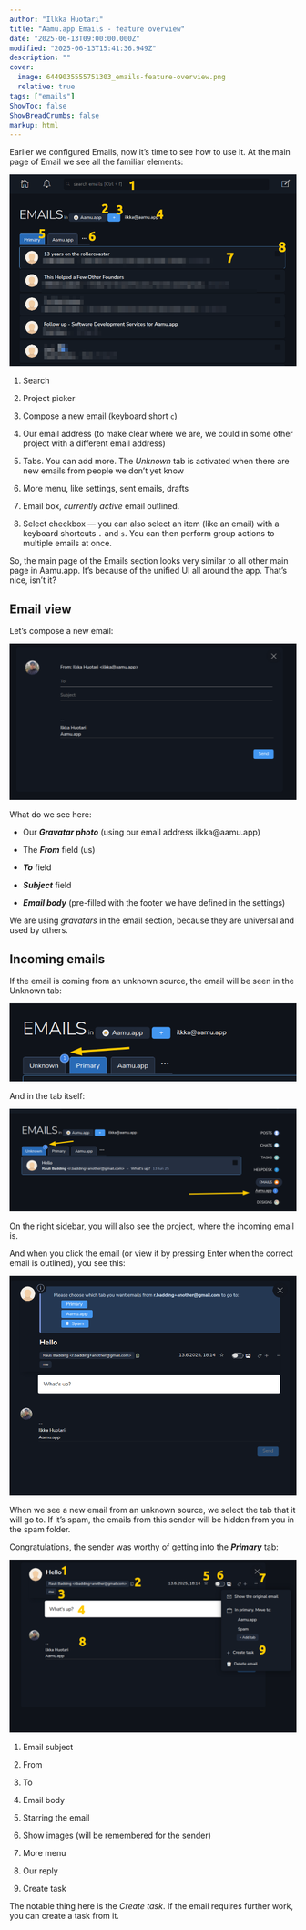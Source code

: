 ```yaml
---
author: "Ilkka Huotari"
title: "Aamu.app Emails - feature overview"
date: "2025-06-13T09:00:00.000Z"
modified: "2025-06-13T15:41:36.949Z"
description: ""
cover:
  image: 6449035555751303_emails-feature-overview.png
  relative: true
tags: ["emails"]
ShowToc: false
ShowBreadCrumbs: false
markup: html
---
```


<p>Earlier we configured Emails, now it’s time to see how to use it. At the main page of Email we see all the familiar elements:</p><img src="4460478873156794_image.png" style="width: auto;" id="1b5205fc-4f8b-4b4d-ad80-9d0f919782c3"><ol><li><p>Search</p></li><li><p>Project picker</p></li><li><p>Compose a new email (keyboard short <code>c</code>)</p></li><li><p>Our email address (to make clear where we are, we could in some other project with a different email address)</p></li><li><p>Tabs. You can add more. The <em>Unknown</em> tab is activated when there are new emails from people we don’t yet know</p></li><li><p>More menu, like settings, sent emails, drafts</p></li><li><p>Email box, <em>currently active</em> email outlined.</p></li><li><p>Select checkbox — you can also select an item (like an email) with a keyboard shortcuts <code>.</code> and <code>s</code>. You can then perform group actions to multiple emails at once.</p></li></ol><p>So, the main page of the Emails section looks very similar to all other main page in Aamu.app. It’s because of the unified UI all around the app. That’s nice, isn’t it?</p><h2>Email view</h2><p>Let’s compose a new email:</p><img src="2124994209335762_image.png" style="width: auto;" id="b8ddac93-b203-4c9d-9928-f8f03bbef81e"><p>What do we see here:</p><ul><li><p>Our <strong><em>Gravatar photo</em></strong> (using our email address ilkka@aamu.app)</p></li><li><p>The <strong><em>From</em></strong> field (us)</p></li><li><p><strong><em>To</em></strong> field</p></li><li><p><strong><em>Subject</em></strong> field</p></li><li><p><strong><em>Email body</em></strong> (pre-filled with the footer we have defined in the settings)</p></li></ul><p>We are using <em>gravatars</em> in the email section, because they are universal and used by others.</p><h2>Incoming emails</h2><p>If the email is coming from an unknown source, the email will be seen in the Unknown tab:</p><img src="175136626595089_image.png" style="width: auto;" id="73a3cbce-daaf-4e24-bde6-79ba68356f23"><p>And in the tab itself:</p><img src="6546732883528537_image.png" style="width: auto;" id="a64fa25f-5259-4876-aef2-b4130c60f865"><p>On the right sidebar, you will also see the project, where the incoming email is.</p><p>And when you click the email (or view it by pressing Enter when the correct email is outlined), you see this:</p><img src="6753666470902460_image.png" style="width: auto;" id="3dcd27e9-1a1b-4114-a519-4ea9b6e7608b"><p>When we see a new email from an unknown source, we select the tab that it will go to. If it’s spam, the emails from this sender will be hidden from you in the spam folder.</p><p>Congratulations, the sender was worthy of getting into the <strong><em>Primary</em></strong> tab:</p><img src="1635518235324502_image.png" style="width: auto;" id="77634f74-4603-489c-a99a-72d13f363886"><ol><li><p>Email subject</p></li><li><p>From</p></li><li><p>To</p></li><li><p>Email body </p></li><li><p>Starring the email</p></li><li><p>Show images (will be remembered for the sender)</p></li><li><p>More menu</p></li><li><p>Our reply</p></li><li><p>Create task</p></li></ol><p>The notable thing here is the <em>Create task</em>. If the email requires further work, you can create a task from it.</p><p></p>